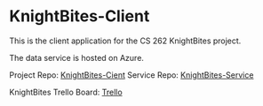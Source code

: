 # KnightBites-Client

This is the client application for the CS 262 KnightBites project.

The data service is hosted on Azure.

Project Repo: [KnightBites-Cient](https://github.com/KnightBites/KnightBites-Project)
Service Repo: [KnightBites-Service](https://github.com/KnightBites/KnightBites-Service)

KnightBites Trello Board: [Trello](https://trello.com/b/X4RF9w3o/cs262a-the-c-team-the-calvin-team)
